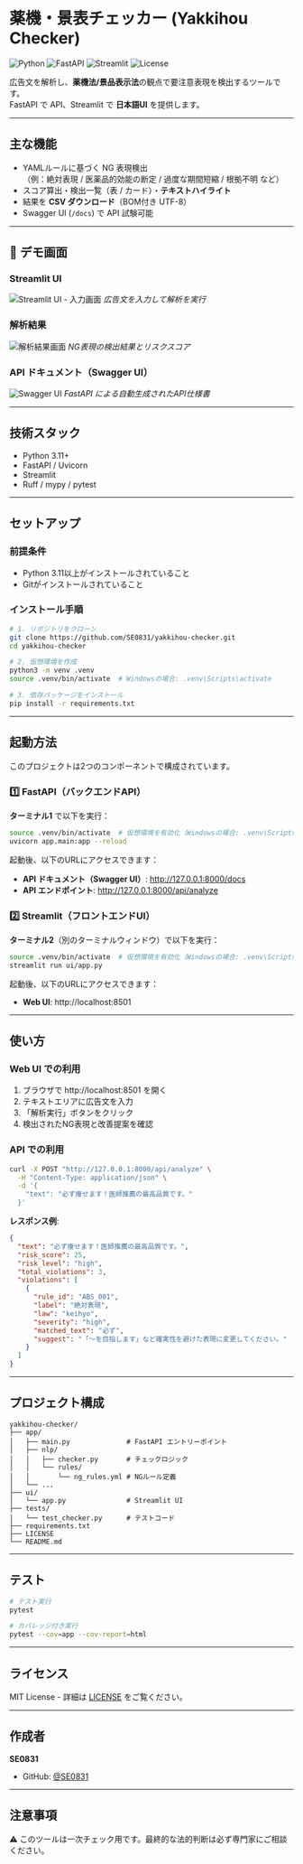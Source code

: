 # 薬機・景表チェッカー (Yakkihou Checker)

![Python](https://img.shields.io/badge/Python-3.11+-blue.svg)
![FastAPI](https://img.shields.io/badge/FastAPI-0.115+-green.svg)
![Streamlit](https://img.shields.io/badge/Streamlit-1.39+-red.svg)
![License](https://img.shields.io/badge/License-MIT-yellow.svg)

広告文を解析し、**薬機法/景品表示法**の観点で要注意表現を検出するツールです。  
FastAPI で API、Streamlit で **日本語UI** を提供します。

---

## 主な機能

- YAMLルールに基づく NG 表現検出  
  （例：絶対表現 / 医薬品的効能の断定 / 過度な期間短縮 / 根拠不明 など）
- スコア算出・検出一覧（表 / カード）・**テキストハイライト**
- 結果を **CSV ダウンロード**（BOM付き UTF-8）
- Swagger UI (`/docs`) で API 試験可能

---

## 📸 デモ画面

### Streamlit UI
![Streamlit UI - 入力画面](docs/images/demo-ui.png)
*広告文を入力して解析を実行*

### 解析結果
![解析結果画面](docs/images/result.png)
*NG表現の検出結果とリスクスコア*

### API ドキュメント（Swagger UI）
![Swagger UI](docs/images/api-docs.png)
*FastAPI による自動生成されたAPI仕様書*

---

## 技術スタック

- Python 3.11+
- FastAPI / Uvicorn
- Streamlit
- Ruff / mypy / pytest

---

## セットアップ

### 前提条件

- Python 3.11以上がインストールされていること
- Gitがインストールされていること

### インストール手順

```bash
# 1. リポジトリをクローン
git clone https://github.com/SE0831/yakkihou-checker.git
cd yakkihou-checker

# 2. 仮想環境を作成
python3 -m venv .venv
source .venv/bin/activate  # Windowsの場合: .venv\Scripts\activate

# 3. 依存パッケージをインストール
pip install -r requirements.txt
```

---

## 起動方法

このプロジェクトは2つのコンポーネントで構成されています。

### 1️⃣ FastAPI（バックエンドAPI）

**ターミナル1** で以下を実行：

```bash
source .venv/bin/activate  # 仮想環境を有効化（Windowsの場合: .venv\Scripts\activate）
uvicorn app.main:app --reload
```

起動後、以下のURLにアクセスできます：
- **API ドキュメント（Swagger UI）**: http://127.0.0.1:8000/docs
- **API エンドポイント**: http://127.0.0.1:8000/api/analyze

### 2️⃣ Streamlit（フロントエンドUI）

**ターミナル2**（別のターミナルウィンドウ）で以下を実行：

```bash
source .venv/bin/activate  # 仮想環境を有効化（Windowsの場合: .venv\Scripts\activate）
streamlit run ui/app.py
```

起動後、以下のURLにアクセスできます：
- **Web UI**: http://localhost:8501

---

## 使い方

### Web UI での利用

1. ブラウザで http://localhost:8501 を開く
2. テキストエリアに広告文を入力
3. 「解析実行」ボタンをクリック
4. 検出されたNG表現と改善提案を確認

### API での利用

```bash
curl -X POST "http://127.0.0.1:8000/api/analyze" \
  -H "Content-Type: application/json" \
  -d '{
    "text": "必ず痩せます！医師推薦の最高品質です。"
  }'
```

**レスポンス例**:
```json
{
  "text": "必ず痩せます！医師推薦の最高品質です。",
  "risk_score": 25,
  "risk_level": "high",
  "total_violations": 3,
  "violations": [
    {
      "rule_id": "ABS_001",
      "label": "絶対表現",
      "law": "keihyo",
      "severity": "high",
      "matched_text": "必ず",
      "suggest": "「〜を目指します」など確実性を避けた表現に変更してください。"
    }
  ]
}
```

---

## プロジェクト構成

```
yakkihou-checker/
├── app/
│   ├── main.py              # FastAPI エントリーポイント
│   ├── nlp/
│   │   ├── checker.py       # チェックロジック
│   │   └── rules/
│   │       └── ng_rules.yml # NGルール定義
│   └── ...
├── ui/
│   └── app.py               # Streamlit UI
├── tests/
│   └── test_checker.py      # テストコード
├── requirements.txt
├── LICENSE
└── README.md
```

---

## テスト

```bash
# テスト実行
pytest

# カバレッジ付き実行
pytest --cov=app --cov-report=html
```

---

## ライセンス

MIT License - 詳細は [LICENSE](LICENSE) をご覧ください。

---

## 作成者

**SE0831**
- GitHub: [@SE0831](https://github.com/SE0831)

---

## 注意事項

⚠️ このツールは一次チェック用です。最終的な法的判断は必ず専門家にご相談ください。
